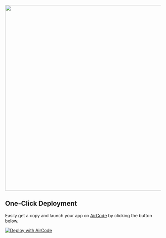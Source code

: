 <img src="https://github.com/AirCodeLabs/Awesome-actions-for-GPTs/assets/316498/c8f5a50f-983e-4bd6-8864-4bbdef1151f9" width="600px">

## One-Click Deployment

Easily get a copy and launch your app on [AirCode](https://aircode.io/) by clicking the button below.

[![Deploy with AirCode](https://aircode.io/aircode-deploy-button.svg)](https://aircode.io/dashboard?owner=AirCodeLabs&repo=Awesome-actions-for-GPTs&path=actions%2Fmarkmap-for-gpts&appname=markmap%20for%20gpts)
